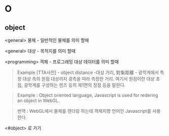 # O

## <a name="object">object</a>

\<general\> 물체 - 일반적인 물체를 의미 할때

\<general\> 대상 - 목적지를 의미 할때 

\<programming\> 객체 - 프로그래밍 대상 데이터를 의미 할때 
> Example [TTA사전] - object distance -대상 거리, 對象距離 - 광학계에서 특정 대상 측의 원점 대상까지 광측을 따라 측정한 거리. 여기서 원점이란 대상 초점, 광학계를 구성하는 렌즈 등의 제1면의 정점 등을 말한다.

> Example : Object oriented language, Javascript is used for redering an object in WebGL.

> 번역 : WebGL에서 물체를 렌더링 하는데 객체지향 언어인 Javascript를 사용한다.

<#object> 로 가기

